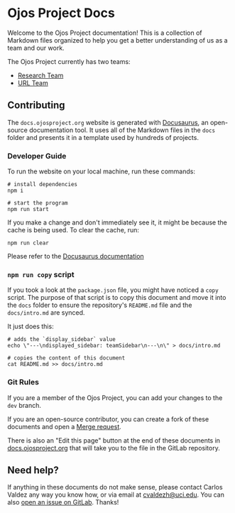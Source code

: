 # Ojos Project Docs

Welcome to the Ojos Project documentation! This is a collection of Markdown
files organized to help you get a better understanding of us as a team and our
work.

The Ojos Project currently has two teams:

- [Research Team](https://docs.ojosproject.org/docs/teams/research/)
- [URL Team](https://docs.ojosproject.org/docs/teams/url/)

## Contributing

The `docs.ojosproject.org` website is generated with
[Docusaurus](https://docusaurus.io/), an open-source documentation tool. It
uses all of the Markdown files in the `docs` folder and presents it in a
template used by hundreds of projects.

### Developer Guide

To run the website on your local machine, run these commands:

```shell
# install dependencies
npm i

# start the program
npm run start
```

If you make a change and don't immediately see it, it might be because the cache
is being used. To clear the cache, run:

```shell
npm run clear
```

Please refer to the [Docusaurus documentation](https://docusaurus.io/docs)

### `npm run copy` script

If you took a look at the `package.json` file, you might have noticed a `copy`
script. The purpose of that script is to copy this document and move it into the
`docs` folder to ensure the repository's `README.md` file and the
`docs/intro.md` are synced.

It just does this:

```shell
# adds the `display_sidebar` value
echo \"---\ndisplayed_sidebar: teamSidebar\n---\n\" > docs/intro.md

# copies the content of this document
cat README.md >> docs/intro.md
```

### Git Rules

If you are a member of the Ojos Project, you can add your changes to the `dev`
branch.

If you are an open-source contributor, you can create a fork of these documents
and open a
[Merge request](https://docs.gitlab.com/ee/user/project/merge_requests/).

There is also an "Edit this page" button at the end of these documents in
[docs.ojosproject.org](https://docs.ojosproject.org/) that will take you to the
file in the GitLab repository.

## Need help?

If anything in these documents do not make sense, please contact Carlos Valdez
any way you know how, or via email at
[cvaldezh@uci.edu](mailto:cvaldezh@uci.edu). You can also
[open an issue on GitLab](https://gitlab.com/ojosproject/docs/-/issues). Thanks!
